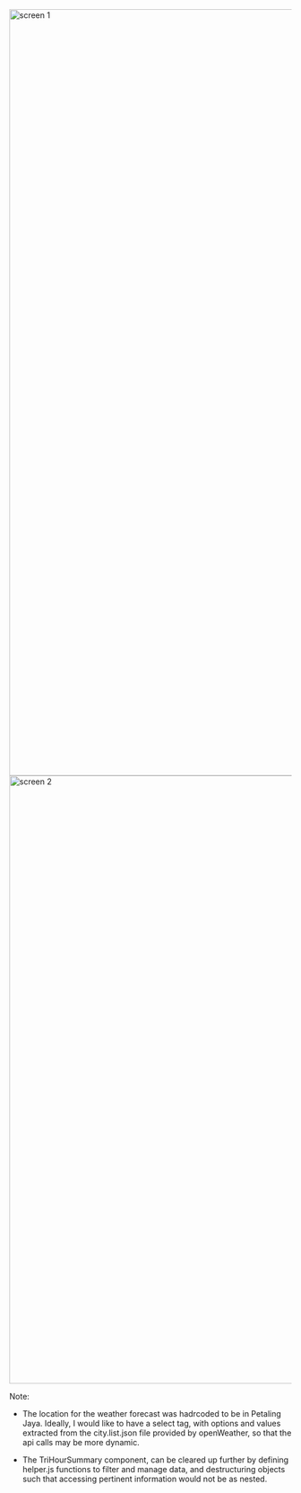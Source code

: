 <img width="1365" alt="screen 1" src="https://user-images.githubusercontent.com/58351192/111913036-3e0ad180-8aa7-11eb-8203-21dfc9e137bd.png">
<img width="1083" alt="screen 2" src="https://user-images.githubusercontent.com/58351192/111913029-3a774a80-8aa7-11eb-9df5-e8b929170633.png">

Note:

- The location for the weather forecast was hadrcoded to be in Petaling Jaya. Ideally, I would like to have a select tag, with options and values extracted from the city.list.json file provided by openWeather, so that the api calls may be more dynamic.

- The TriHourSummary component, can be cleared up further by defining helper.js functions to filter and manage data, and destructuring objects such that accessing pertinent information would not be as nested.
